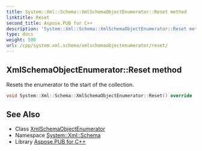 ```yaml
---
title: System::Xml::Schema::XmlSchemaObjectEnumerator::Reset method
linktitle: Reset
second_title: Aspose.PUB for C++
description: 'System::Xml::Schema::XmlSchemaObjectEnumerator::Reset method. Resets the enumerator to the start of the collection in C++.'
type: docs
weight: 500
url: /cpp/system.xml.schema/xmlschemaobjectenumerator/reset/
---
```

## XmlSchemaObjectEnumerator::Reset method


Resets the enumerator to the start of the collection.

```cpp
void System::Xml::Schema::XmlSchemaObjectEnumerator::Reset() override
```

## See Also

* Class [XmlSchemaObjectEnumerator](../)
* Namespace [System::Xml::Schema](../../)
* Library [Aspose.PUB for C++](../../../)
